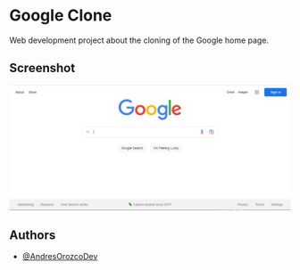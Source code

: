 # Google Clone 

Web development project about the cloning of the Google home page.

## Screenshot

![alt text](./assets/Google%20Screen%202023.PNG)

## Authors

- [@AndresOrozcoDev](https://github.com/AndresOrozcoDev)